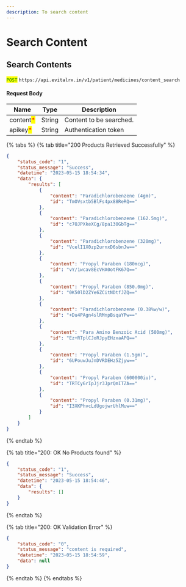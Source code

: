```yaml
---
description: To search content
---
```


# Search Content

## Search Contents

<mark style="color:green;">`POST`</mark> `https://api.evitalrx.in/v1/patient/medicines/content_search`

#### Request Body

| Name                                      | Type   | Description             |
| ----------------------------------------- | ------ | ----------------------- |
| content<mark style="color:red;">\*</mark> | String | Content to be searched. |
| apikey<mark style="color:red;">\*</mark>  | String | Authentication token    |

{% tabs %}
{% tab title="200 Products Retrieved Successfully" %}
```json
{
    "status_code": "1",
    "status_message": "Success",
    "datetime": "2023-05-15 18:54:34",
    "data": {
        "results": [
            {
                "content": "Paradichlorobenzene (4gm)",
                "id": "TmOVsxtb5BlFs4px88ReRQ=="
            },
            {
                "content": "Paradichlorobenzene (162.5mg)",
                "id": "c7OJPXkeXCg/8pa130GbTg=="
            },
            {
                "content": "Paradichlorobenzene (320mg)",
                "id": "VcelI1X0zp2urnxD6sbnJw=="
            },
            {
                "content": "Propyl Paraben (180mcg)",
                "id": "vY/1wcav8EcVHA0otFK67Q=="
            },
            {
                "content": "Propyl Paraben (850.0mg)",
                "id": "0K50lD2ZYe6ZCitNDtfJZQ=="
            },
            {
                "content": "Paradichlorobenzene (0.38%w/w)",
                "id": "+Du4PAgn4slRMnpBsqaYPw=="
            },
            {
                "content": "Para Amino Benzoic Acid (500mg)",
                "id": "Ez+RTplCJoRJpyEHzxaAPQ=="
            },
            {
                "content": "Propyl Paraben (1.5gm)",
                "id": "6UPouwJuJnDVRDEHz5Zjyw=="
            },
            {
                "content": "Propyl Paraben (600000iu)",
                "id": "TRTCy6rIpJjr3JprQmITZA=="
            },
            {
                "content": "Propyl Paraben (0.31mg)",
                "id": "I3XKPhvcLdUgojwrUhlMuw=="
            }
        ]
    }
}
```
{% endtab %}

{% tab title="200: OK No Products found" %}
```json
{
    "status_code": "1",
    "status_message": "Success",
    "datetime": "2023-05-15 18:54:46",
    "data": {
        "results": []
    }
}
```
{% endtab %}

{% tab title="200: OK Validation Error" %}
```json
{
    "status_code": "0",
    "status_message": "content is required",
    "datetime": "2023-05-15 18:54:59",
    "data": null
}
```
{% endtab %}
{% endtabs %}

